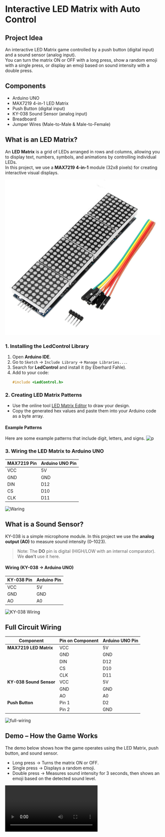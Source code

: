 # Interactive LED Matrix with Auto Control

##  Project Idea
An interactive LED Matrix game controlled by a push button (digital input) and a sound sensor (analog input).  
You can turn the matrix ON or OFF with a long press, show a random emoji with a single press, or display an emoji based on sound intensity with a double press.

## Components
- Arduino UNO  
- MAX7219 4-in-1 LED Matrix  
- Push Button (digital input)  
- KY-038 Sound Sensor (analog input)  
- Breadboard  
- Jumper Wires (Male-to-Male & Male-to-Female)  

## What is an LED Matrix?
An **LED Matrix** is a grid of LEDs arranged in rows and columns, allowing you to display text, numbers, symbols, and animations by controlling individual LEDs.  
In this project, we use a **MAX7219 4-in-1** module (32x8 pixels) for creating interactive visual displays.

![ledmatrix](ledmatrix.jpg)

###  1. Installing the LedControl Library
1. Open **Arduino IDE**.  
2. Go to `Sketch` → `Include Library` → `Manage Libraries...`.  
3. Search for **LedControl** and install it (by Eberhard Fahle).  
4. Add to your code:  
   ```cpp
   #include <LedControl.h>

###  2. Creating LED Matrix Patterns
- Use the online tool [LED Matrix Editor](https://xantorohara.github.io/led-matrix-editor/) to draw your design.  
- Copy the generated hex values and paste them into your Arduino code as a byte array.

#### Example Patterns
Here are some example patterns that include digit, letters, and signs.
![p](p.jpg)  

### 3. Wiring the LED Matrix to Arduino UNO
| MAX7219 Pin | Arduino UNO Pin |
|-------------|-----------------|
| VCC         | 5V              |
| GND         | GND             |
| DIN         | D12             |
| CS          | D10             |
| CLK         | D11             |

![Waring](Matrix-Waring.png)


## What is a Sound Sensor?
KY-038 is a simple microphone module. In this project we use the **analog output (AO)** to measure sound intensity (0–1023).  
> Note: The **DO** pin is digital (HIGH/LOW with an internal comparator). We **don’t** use it here.

#### Wiring (KY-038 → Arduino UNO)
| KY-038 Pin | Arduino Pin |
|------------|-------------|
| VCC        | 5V          |
| GND        | GND         |
| AO         | A0          |

![KY-038 Wiring](mic-wire.jpg)

## Full Circuit Wiring 

| Component                | Pin on Component | Arduino UNO Pin |
|--------------------------|------------------|-----------------|
| **MAX7219 LED Matrix**   | VCC              | 5V              |
|                          | GND              | GND             |
|                          | DIN              | D12             |
|                          | CS               | D10             |
|                          | CLK              | D11             |
| **KY-038 Sound Sensor**  | VCC              | 5V              |
|                          | GND              | GND             |
|                          | AO               | A0              |
| **Push Button**          | Pin 1            | D2              |
|                          | Pin 2            | GND             |

![full-wiring](full-wiring.jpg)

## Demo – How the Game Works
The demo below shows how the game operates using the LED Matrix, push button, and sound sensor.  

- Long press → Turns the matrix ON or OFF.  
- Single press → Displays a random emoji.  
- Double press → Measures sound intensity for 3 seconds, then shows an emoji based on the detected sound level.  

<video src="https://private-user-images.githubusercontent.com/210694101/476314605-b5b09143-0f1c-4906-9263-9fd13f65f98b.MP4?jwt=eyJ0eXAiOiJKV1QiLCJhbGciOiJIUzI1NiJ9.eyJpc3MiOiJnaXRodWIuY29tIiwiYXVkIjoicmF3LmdpdGh1YnVzZXJjb250ZW50LmNvbSIsImtleSI6ImtleTUiLCJleHAiOjE3NTQ3NzY3NTIsIm5iZiI6MTc1NDc3NjQ1MiwicGF0aCI6Ii8yMTA2OTQxMDEvNDc2MzE0NjA1LWI1YjA5MTQzLTBmMWMtNDkwNi05MjYzLTlmZDEzZjY1Zjk4Yi5NUDQ_WC1BbXotQWxnb3JpdGhtPUFXUzQtSE1BQy1TSEEyNTYmWC1BbXotQ3JlZGVudGlhbD1BS0lBVkNPRFlMU0E1M1BRSzRaQSUyRjIwMjUwODA5JTJGdXMtZWFzdC0xJTJGczMlMkZhd3M0X3JlcXVlc3QmWC1BbXotRGF0ZT0yMDI1MDgwOVQyMTU0MTJaJlgtQW16LUV4cGlyZXM9MzAwJlgtQW16LVNpZ25hdHVyZT03MjdkNmM2ZmRmNTg2YzAzOGIzY2NlMDZjZWZiZDc5NzdhNjRjYjM0MzkzMGY4MjE2ZTE5Y2M5M2RlYjRkNGFjJlgtQW16LVNpZ25lZEhlYWRlcnM9aG9zdCJ9.zMcAvRDgTBqH3yuPC6rl29IBljWQnVQG7Tek-roj4FY" controls></video>
